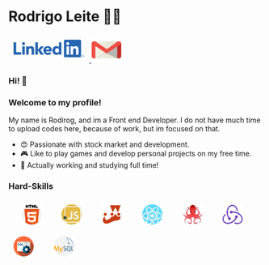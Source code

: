 # Rodrigo Leite 👩‍💻

 <a href="https://www.linkedin.com/in/rodrigoleite27/" target="_blank" >
  <img src="./img/linkedin.png" width="140" height="35" style="margin: 10px"/>
 </a>
 <a href="mailto:rods.leite27@gmail.com" target="_blank" >
  <img src="./img/gmail.png" width="60" height="50" />
 </a>


### Hi! 👋
### Welcome to my profile!
My name is Rodirog, and im a Front end Developer.
I do not have much time to upload codes here, because of work, but im focused on that.

 - 😍 Passionate with stock market and development.
 - 🎮 Like to play games and develop personal projects on my free time.
 - 📘 Actually working and studying full time!
 
### Hard-Skills

<div>
&nbsp;&nbsp;&nbsp;
<img src="./img/html.svg" width="40" height="40" style="margin: 10px" />
&nbsp;&nbsp;&nbsp;
<img src="./img/javascript.svg" width="40" height="40" style="margin: 10px" />
&nbsp;&nbsp;&nbsp;
<img src="./img/jest.png" width="40" height="40" style="margin: 10px" />
&nbsp;&nbsp;&nbsp;
<img src="./img/react.svg" width="40" height="40" style="margin: 10px" />
&nbsp;&nbsp;&nbsp;
<img src="./img/rtl.png" width="40" height="40" style="margin: 10px" />
&nbsp;&nbsp;&nbsp;
<img src="./img/redux.png" width="40" height="40" style="margin: 10px" />
&nbsp;&nbsp;&nbsp;
<img src="./img/sql.svg" width="40" height="40" style="margin: 10px" />
&nbsp;&nbsp;&nbsp;
<img src="./img/mysql.svg" width="40" height="40" style="margin: 10px"/>
</div>
